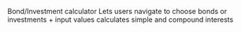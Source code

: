 Bond/Investment calculator 
Lets users navigate to choose bonds or investments +
input values
calculates simple and compound interests

